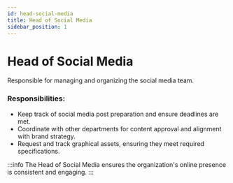 ```yaml
---
id: head-social-media
title: Head of Social Media
sidebar_position: 1
---
```


# Head of Social Media

Responsible for managing and organizing the social media team.

### Responsibilities:

- Keep track of social media post preparation and ensure deadlines are met.
- Coordinate with other departments for content approval and alignment with brand strategy.
- Request and track graphical assets, ensuring they meet required specifications.

:::info
The Head of Social Media ensures the organization's online presence is consistent and engaging.
:::
